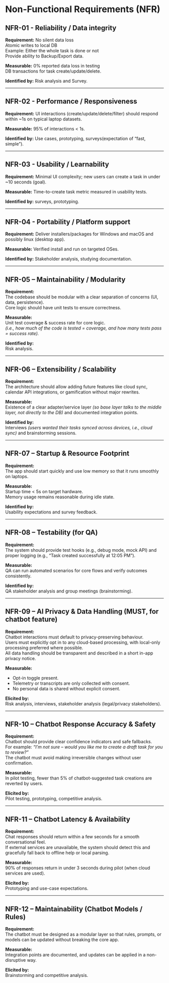 # Non-Functional Requirements (NFR)

## NFR-01 - Reliability / Data integrity 

**Requirement:**
No silent data loss\
Atomic writes to local DB\
Example: Either the whole task is done or not\
Provide ability to Backup/Export data.

**Measurable:**
0% reported data loss in testing\
DB transactions for task create/update/delete.

**Identified by:**
Risk analysis and Survey. 

---

## NFR-02 - Performance / Responsiveness  

**Requirement:**
UI interactions (create/update/delete/filter) should respond within ~1s on typical laptop datasets.

**Measurable:**
95% of interactions < 1s.

**Identified by:**
Use cases, prototyping, surveys(expectation of “fast, simple”). 

---

## NFR-03 - Usability / Learnability  

**Requirement:**
Minimal UI complexity; new users can create a task in under ~10 seconds (goal).

**Measurable:**
Time-to-create task metric measured in usability tests.

**Identified by:**
 surveys, prototyping.

---

## NFR-04 - Portability / Platform support 

**Requirement:**
Deliver installers/packages for Windows and macOS and possibly linux (desktop app).

**Measurable:**
Verified install and run on targeted OSes.

**Identified by:**
Stakeholder analysis, studying documentation.

---

## NFR-05 – Maintainability / Modularity
 
**Requirement:**  
The codebase should be modular with a clear separation of concerns (UI, data, persistence).  
Core logic should have unit tests to ensure correctness.  

**Measurable:**  
Unit test coverage & success rate for core logic.  
*(i.e., how much of the code is tested = coverage, and how many tests pass = success rate).*  

**Identified by:**  
Risk analysis.  

---

## NFR-06 – Extensibility / Scalability 

**Requirement:**  
The architecture should allow adding future features like cloud sync, calendar API integrations, or gamification without major rewrites.  

**Measurable:**  
Existence of a clear adapter/service layer *(so base layer talks to the middle layer, not directly to the DB)* and documented integration points.  

**Identified by:**  
Interviews *(users wanted their tasks synced across devices, i.e., cloud sync)* and brainstorming sessions.  

---

## NFR-07 – Startup & Resource Footprint

**Requirement:**  
The app should start quickly and use low memory so that it runs smoothly on laptops.  

**Measurable:**  
Startup time < 5s on target hardware.  
Memory usage remains reasonable during idle state.  

**Identified by:**  
Usability expectations and survey feedback.  

---

## NFR-08 – Testability (for QA)

**Requirement:**  
The system should provide test hooks (e.g., debug mode, mock API) and proper logging (e.g., “Task created successfully at 12:05 PM”).  

**Measurable:**  
QA can run automated scenarios for core flows and verify outcomes consistently.  

**Identified by:**  
QA stakeholder analysis and group meetings (brainstorming). 

---

## NFR-09 – AI Privacy & Data Handling (MUST, for chatbot feature)

**Requirement:**  
Chatbot interactions must default to privacy-preserving behaviour.  
Users must explicitly opt in to any cloud-based processing, with local-only processing preferred where possible.  
All data handling should be transparent and described in a short in-app privacy notice.  

**Measurable:**  
- Opt-in toggle present.  
- Telemetry or transcripts are only collected with consent.  
- No personal data is shared without explicit consent.  

**Elicited by:**  
Risk analysis, interviews, stakeholder analysis (legal/privacy stakeholders).  

---

## NFR-10 – Chatbot Response Accuracy & Safety 

**Requirement:**  
Chatbot should provide clear confidence indicators and safe fallbacks.  
For example: *“I’m not sure – would you like me to create a draft task for you to review?”*  
The chatbot must avoid making irreversible changes without user confirmation.  

**Measurable:**  
In pilot testing, fewer than 5% of chatbot-suggested task creations are reverted by users.  

**Elicited by:**  
Pilot testing, prototyping, competitive analysis. 

---

## NFR-11 – Chatbot Latency & Availability

**Requirement:**  
Chat responses should return within a few seconds for a smooth conversational feel.  
If external services are unavailable, the system should detect this and gracefully fall back to offline help or local parsing.  

**Measurable:**  
90% of responses return in under 3 seconds during pilot (when cloud services are used).  

**Elicited by:**  
Prototyping and use-case expectations.  

---

## NFR-12 – Maintainability (Chatbot Models / Rules) 

**Requirement:**  
The chatbot must be designed as a modular layer so that rules, prompts, or models can be updated without breaking the core app.  

**Measurable:**  
Integration points are documented, and updates can be applied in a non-disruptive way.  

**Elicited by:**  
Brainstorming and competitive analysis. 
